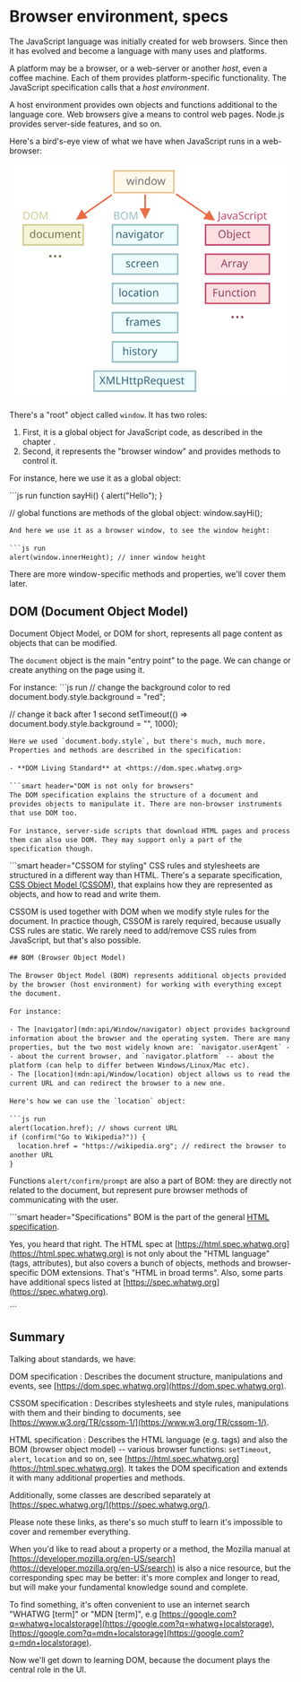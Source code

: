 # Browser environment, specs

The JavaScript language was initially created for web browsers. Since then it has evolved and become a language with many uses and platforms.

A platform may be a browser, or a web-server or another _host_, even a coffee machine. Each of them provides platform-specific functionality. The JavaScript specification calls that a _host environment_.

A host environment provides own objects and functions additional to the language core. Web browsers give a means to control web pages. Node.js provides server-side features, and so on.

Here's a bird's-eye view of what we have when JavaScript runs in a web-browser:

![](../../../.gitbook/assets/windowobjects.svg)

There's a "root" object called `window`. It has two roles:

1. First, it is a global object for JavaScript code, as described in the chapter .
2. Second, it represents the "browser window" and provides methods to control it.

For instance, here we use it as a global object:

\`\`\`js run function sayHi\(\) { alert\("Hello"\); }

// global functions are methods of the global object: window.sayHi\(\);

```text
And here we use it as a browser window, to see the window height:

```js run
alert(window.innerHeight); // inner window height
```

There are more window-specific methods and properties, we'll cover them later.

## DOM \(Document Object Model\)

Document Object Model, or DOM for short, represents all page content as objects that can be modified.

The `document` object is the main "entry point" to the page. We can change or create anything on the page using it.

For instance: \`\`\`js run // change the background color to red document.body.style.background = "red";

// change it back after 1 second setTimeout\(\(\) =&gt; document.body.style.background = "", 1000\);

```text
Here we used `document.body.style`, but there's much, much more. Properties and methods are described in the specification:

- **DOM Living Standard** at <https://dom.spec.whatwg.org>

```smart header="DOM is not only for browsers"
The DOM specification explains the structure of a document and provides objects to manipulate it. There are non-browser instruments that use DOM too.

For instance, server-side scripts that download HTML pages and process them can also use DOM. They may support only a part of the specification though.
```

\`\`\`smart header="CSSOM for styling" CSS rules and stylesheets are structured in a different way than HTML. There's a separate specification, [CSS Object Model \(CSSOM\)](https://www.w3.org/TR/cssom-1/), that explains how they are represented as objects, and how to read and write them.

CSSOM is used together with DOM when we modify style rules for the document. In practice though, CSSOM is rarely required, because usually CSS rules are static. We rarely need to add/remove CSS rules from JavaScript, but that's also possible.

```text
## BOM (Browser Object Model)

The Browser Object Model (BOM) represents additional objects provided by the browser (host environment) for working with everything except the document.

For instance:

- The [navigator](mdn:api/Window/navigator) object provides background information about the browser and the operating system. There are many properties, but the two most widely known are: `navigator.userAgent` -- about the current browser, and `navigator.platform` -- about the platform (can help to differ between Windows/Linux/Mac etc).
- The [location](mdn:api/Window/location) object allows us to read the current URL and can redirect the browser to a new one.

Here's how we can use the `location` object:

```js run
alert(location.href); // shows current URL
if (confirm("Go to Wikipedia?")) {
  location.href = "https://wikipedia.org"; // redirect the browser to another URL
}
```

Functions `alert/confirm/prompt` are also a part of BOM: they are directly not related to the document, but represent pure browser methods of communicating with the user.

\`\`\`smart header="Specifications" BOM is the part of the general [HTML specification](https://html.spec.whatwg.org).

Yes, you heard that right. The HTML spec at [https://html.spec.whatwg.org](https://html.spec.whatwg.org) is not only about the "HTML language" \(tags, attributes\), but also covers a bunch of objects, methods and browser-specific DOM extensions. That's "HTML in broad terms". Also, some parts have additional specs listed at [https://spec.whatwg.org](https://spec.whatwg.org).

\`\`\`

## Summary

Talking about standards, we have:

DOM specification : Describes the document structure, manipulations and events, see [https://dom.spec.whatwg.org](https://dom.spec.whatwg.org).

CSSOM specification : Describes stylesheets and style rules, manipulations with them and their binding to documents, see [https://www.w3.org/TR/cssom-1/](https://www.w3.org/TR/cssom-1/).

HTML specification : Describes the HTML language \(e.g. tags\) and also the BOM \(browser object model\) -- various browser functions: `setTimeout`, `alert`, `location` and so on, see [https://html.spec.whatwg.org](https://html.spec.whatwg.org). It takes the DOM specification and extends it with many additional properties and methods.

Additionally, some classes are described separately at [https://spec.whatwg.org/](https://spec.whatwg.org/).

Please note these links, as there's so much stuff to learn it's impossible to cover and remember everything.

When you'd like to read about a property or a method, the Mozilla manual at [https://developer.mozilla.org/en-US/search](https://developer.mozilla.org/en-US/search) is also a nice resource, but the corresponding spec may be better: it's more complex and longer to read, but will make your fundamental knowledge sound and complete.

To find something, it's often convenient to use an internet search "WHATWG \[term\]" or "MDN \[term\]", e.g [https://google.com?q=whatwg+localstorage](https://google.com?q=whatwg+localstorage), [https://google.com?q=mdn+localstorage](https://google.com?q=mdn+localstorage).

Now we'll get down to learning DOM, because the document plays the central role in the UI.


